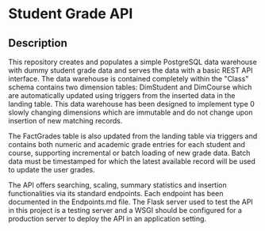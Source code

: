 # Student Grade API

## Description
This repository creates and populates a simple PostgreSQL data warehouse with dummy student grade data and serves the data with a basic REST API interface. 
The data warehouse is contained completely within the "Class" schema contains two dimension tables: DimStudent and DimCourse which are automatically updated using triggers from the inserted data in the landing table.
This data warehouse has been designed to implement type 0 slowly changing dimensions which are immutable and do not change upon insertion of new matching records.<br />

The FactGrades table is also updated from the landing table via triggers and contains both numeric and academic grade entries for each student and course, supporting incremental or batch loading of new grade data. 
Batch data must be timestamped for which the latest available record will be used to update the user grades. <br />

The API offers searching, scaling, summary statistics and insertion functionalities via its standard endpoints. Each endpoint has been documented in the Endpoints.md file. 
The Flask server used to test the API in this project is a testing server and a WSGI should be configured for a production server to deploy the API in an application setting.
